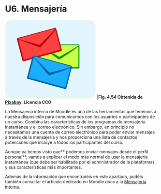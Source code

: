 
# U6. Mensajería

![](img/mensajeria.png)
|**Fig. 4.54 Obtenida de [Pixabay](http://pixabay.com/en/mail-post-email-envelopes-152814/). Licencia CC0**

La Mensajería interna de Moodle es una de las herramientas que tenemos a nuestra disposición para comunicarnos con los usuarios o participantes de un curso. Combina las características de los programas de mensajería instantánea y el correo electrónico. Sin embargo, en principio no necesitamos una cuenta de correo electrónico para poder enviar mensajes a través de la mensajería y nos proporciona una lista de contactos potenciales que incluye a todos los participantes del curso. 

Aunque ya hemos visto que** podemos enviar mensajes desde el perfil personal**, vamos a explicar el modo más normal de usar la mensajería instantánea (que debe ser habilitada por el administrador de la plataforma) y sus características más importantes.

Además de la información que encontraréis en este apartado, podéis también consultar el artículo dedicado en Moodle docs a la [Mensajería interna](http://docs.moodle.org/es/index.php?title=Mensajes&amp;oldid=8664).
